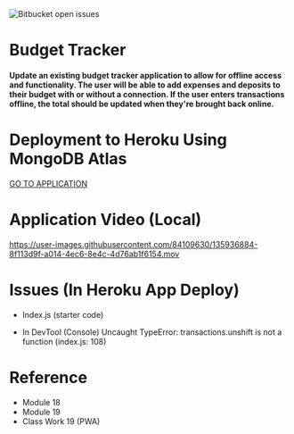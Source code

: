<img alt="Bitbucket open issues" src="https://img.shields.io/bitbucket/issues/rldyd/Budget-Tracker">

# Budget Tracker

#### Update an existing budget tracker application to allow for offline access and functionality. The user will be able to add expenses and deposits to their budget with or without a connection. If the user enters transactions offline, the total should be updated when they're brought back online.

# Deployment to Heroku Using MongoDB Atlas

[GO TO APPLICATION](https://blooming-caverns-23612.herokuapp.com)

# Application Video (Local)




https://user-images.githubusercontent.com/84109630/135936884-8f113d9f-a014-4ec6-8e4c-4d76ab1f6154.mov



# Issues (In Heroku App Deploy)

* Index.js (starter code)
- In DevTool (Console) Uncaught TypeError: transactions.unshift is not a function (index.js: 108)


# Reference

- Module 18
- Module 19
- Class Work 19 (PWA)
